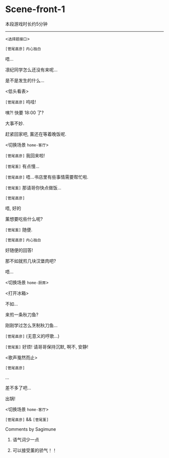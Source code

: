 # Scene-front-1

本段游戏时长约5分钟

---

<`选择题接口`>

`[菅尾直彦]` `内心独白`

唔...

凛纪同学怎么还没有来呢...

是不是发生的什么...

<低头看表>

`[菅尾直彦]` 呜哇!

咦?! 快要 18:00 了?

大事不妙.

赶紧回家吧, 薰还在等着晚饭呢.

<切换场景 `home-客厅`>

`[菅尾直彦]` 我回来啦!

`[菅尾薰]` 有点慢...

`[菅尾直彦]` 唔...书店里有些事情需要帮忙啦.

`[菅尾薰]` 那请哥你快点做饭...

`[菅尾直彦]`

唔, 好的

薰想要吃些什么呢?

`[菅尾薰]` 随便.

`[菅尾直彦]` `内心独白`

好随便的回答!

那不如就煎几块汉堡肉吧?

唔...

<切换场景 `home-厨房`>

<打开冰箱>

不如...

来煎一条秋刀鱼?

刚刚学过怎么烹制秋刀鱼...

`[菅尾直彦]` (无意义的哼歌...)

`[菅尾薰]` 好烦! 请哥哥保持沉默, 啊不, 安静!

<歌声戛然而止>

`[菅尾直彦]`

...

差不多了吧...

出锅!

<切换场景 `home-客厅`>

`[菅尾直彦]` && `[菅尾薰]`

Comments by Sagimune

1. 语气词少一点

2. 可以接受薰的骄气！！